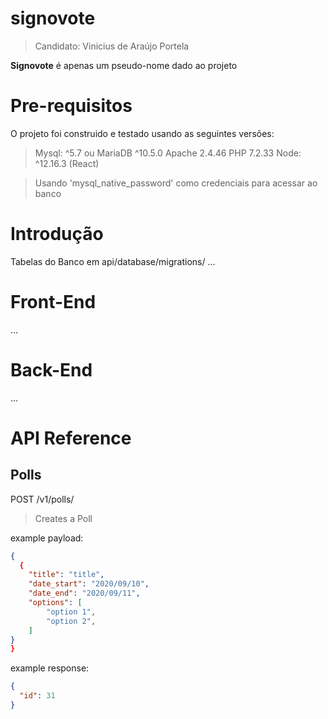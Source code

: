 # signovote

> Candidato: Vinicius de Araújo Portela

**Signovote** é apenas um pseudo-nome dado ao projeto

# Pre-requisitos

O projeto foi construido e testado usando as seguintes versões:

> Mysql: ^5.7 ou MariaDB ^10.5.0
> Apache 2.4.46
> PHP 7.2.33
> Node: ^12.16.3 (React)

> Usando 'mysql_native_password' como credenciais para acessar ao banco

# Introdução

Tabelas do Banco em api/database/migrations/
...

# Front-End

...

# Back-End

...

# API Reference

## Polls

POST /v1/polls/

> Creates a Poll

example payload:

```json
{
  {
	"title": "title",
	"date_start": "2020/09/10",
	"date_end": "2020/09/11",
	"options": [
		"option 1",
		"option 2",
	]
}
}
```

example response:

```json
{
  "id": 31
}
```
